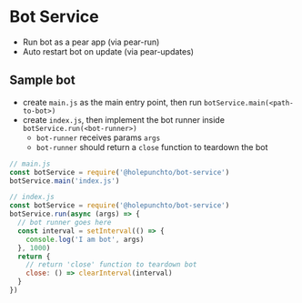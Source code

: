 # Bot Service
- Run bot as a pear app (via pear-run)
- Auto restart bot on update (via pear-updates)

## Sample bot
- create `main.js` as the main entry point, then run `botService.main(<path-to-bot>)`
- create `index.js`, then implement the bot runner inside `botService.run(<bot-runner>)`
  - `bot-runner` receives params `args`
  - `bot-runner` should return a `close` function to teardown the bot 


```js
// main.js
const botService = require('@holepunchto/bot-service')
botService.main('index.js')

// index.js
const botService = require('@holepunchto/bot-service')
botService.run(async (args) => {
  // bot runner goes here
  const interval = setInterval(() => {
    console.log('I am bot', args)
  }, 1000)
  return { 
    // return 'close' function to teardown bot
    close: () => clearInterval(interval)
  }
})
```
